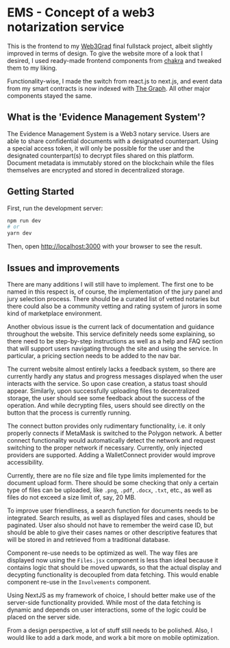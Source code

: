 # EMS - Concept of a web3 notarization service

This is the frontend to my [Web3Grad](https://web3grad.com/) final fullstack project, albeit slightly improved in terms of design. To give the website more of a look that I desired, I used ready-made frontend components from [chakra](https://chakra-ui.com) and tweaked them to my liking.

Functionality-wise, I made the switch from react.js to next.js, and event data from my smart contracts is now indexed with [The Graph](https://thegraph.com/en). All other major components stayed the same.

## What is the 'Evidence Management System'?

The Evidence Management System is a Web3 notary service. Users are able to share confidential documents with a designated counterpart. Using a special access token, it will only be possible for the user and the designated counterpart(s) to decrypt files shared on this platform. Document metadata is immutably stored on the blockchain while the files themselves are encrypted and stored in decentralized storage.

## Getting Started

First, run the development server:

```bash
npm run dev
# or
yarn dev
```

Then, open [http://localhost:3000](http://localhost:3000) with your browser to see the result.

## Issues and improvements

There are many additions I will still have to implement. The first one to be named in this respect is, of course, the implementation of the jury panel and jury selection process. There should be a curated list of vetted notaries but there could also be a community vetting and rating system of jurors in some kind of marketplace environment.

Another obvious issue is the current lack of documentation and guidance throughout the website. This service definitely needs some explaining, so there need to be step-by-step instructions as well as a help and FAQ section that will support users navigating through the site and using the service. In particular, a pricing section needs to be added to the nav bar.

The current website almost entirely lacks a feedback system, so there are currently hardly any status and progress messages displayed when the user interacts with the service. So upon case creation, a status toast should appear. Similarly, upon successfully uploading files to decentralized storage, the user should see some feedback about the success of the operation. And while decrypting files, users should see directly on the button that the process is currently running.

The connect button provides only rudimentary functionality, i.e. it only properly connects if MetaMask is switched to the Polygon network. A better connect functionality would automatically detect the network and request switching to the proper network if necessary. Currently, only injected providers are supported. Adding a WalletConnect provider would improve accessibility.

Currently, there are no file size and file type limits implemented for the document upload form. There should be some checking that only a certain type of files can be uploaded, like `.png`, `.pdf`, `.docx`, `.txt`, etc., as well as files do not exceed a size limit of, say, 20 MB.

To improve user friendliness, a search function for documents needs to be integrated. Search results, as well as displayed files and cases, should be paginated. User also should not have to remember the weird case ID, but should be able to give their cases names or other descriptive features that will be stored in and retrieved from a traditional database.

Component re-use needs to be optimized as well. The way files are displayed now using the `Files.jsx` component is less than ideal because it contains logic that should be moved upwards, so that the actual display and decypting functionality is decoupled from data fetching. This would enable component re-use in the `Involvements` component.

Using NextJS as my framework of choice, I should better make use of the server-side functionality provided. While most of the data fetching is dynamic and depends on user interactions, some of the logic could be placed on the server side.

From a design perspective, a lot of stuff still needs to be polished. Also, I would like to add a dark mode, and work a bit more on mobile optimization.
